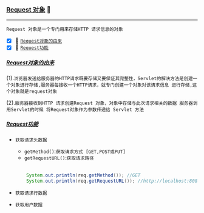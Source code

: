 ### [Request 对象](#top) <b id="top"></b> :maple_leaf:

----
`Request 对象是一个专门用来存储HTTP 请求信息的对象`

- [x] :maple_leaf: [`Request对象的由来`](#request) 
- [x] :maple_leaf: [`Request功能`](#func) 

##### [Request对象的由来](#top)  <b id="request"></b>
(1).`浏览器发送给服务器的HTTP请求既要存储又要保证其完整性，Servlet的解决方法是创建一个对象进行存储,服务器每接收一个HTTP请求，就专门创建一个对象对该请求信息
进行存储,这个对象就是request对象`<br/>

(2).`服务器接收到HTTP 请求创建Request 对象，对象中存储与此次请求相关的数据 服务器调用Servlet的时候 将Request对象作为参数传递给 Servlet 方法`

##### [Request功能](#top)  <b id="func"></b>
* `获取请求头数据`
   * `getMethod()`:`获取请求方式 [GET,POST或PUT]`
   * `getRequestURL()`:`获取请求路径`
   
   <br/>
   
   ```Java
       System.out.println(req.getMethod()); //GET 
       System.out.println(req.getRequestURL()); //http://localhost:8089/servlet/update
   ```
* `获取请求行数据`
* `获取用户数据`
